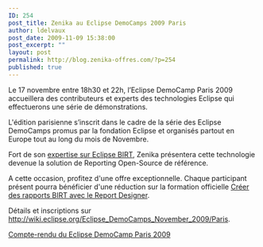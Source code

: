 ```yaml
---
ID: 254
post_title: Zenika au Eclipse DemoCamps 2009 Paris
author: ldelvaux
post_date: 2009-11-09 15:38:00
post_excerpt: ""
layout: post
permalink: http://blog.zenika-offres.com/?p=254
published: true
---
```

<p>Le 17 novembre entre 18h30 et 22h, l’Eclipse DemoCamp Paris 2009 accueillera des contributeurs et experts des technologies Eclipse qui effectuerons une série de démonstrations.</p> <p>L'édition parisienne s’inscrit dans le cadre de la série des Eclipse DemoCamps promus par la fondation Eclipse et organisés partout en Europe tout au long du mois de Novembre.</p> <p>Fort de son <a href="http://www.zenika.com/expertise-birt?fg=20001">expertise sur Eclipse BIRT</a>, Zenika présentera cette technologie devenue la solution de Reporting Open-Source de référence.</p> <p>A cette occasion, profitez d'une offre exceptionnelle. Chaque participant présent pourra bénéficier d'une réduction sur la formation officielle <a href="https://www.zenika.com/formation_birt.php?fg=20001">Créer des rapports BIRT avec le Report Designer</a>.</p> <p>Détails et inscriptions sur <a href="http://wiki.eclipse.org/Eclipse_DemoCamps_November_2009/Paris">http://wiki.eclipse.org/Eclipse_DemoCamps_November_2009/Paris</a>.</p> <p><a href="http://blog.proxiad.com/2009/11/24/cr-eclipse-democamp-paris-2009-1">Compte-rendu du Eclipse DemoCamp Paris 2009</a></p>